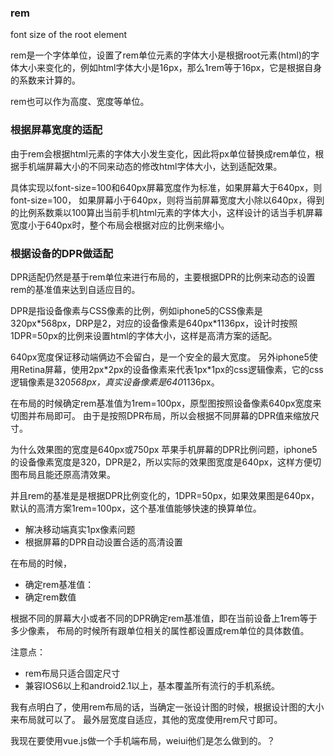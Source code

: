 ### rem
font size of the root element

rem是一个字体单位，设置了rem单位元素的字体大小是根据root元素(html)的字体大小来变化的，例如html字体大小是16px，那么1rem等于16px，它是根据自身的系数来计算的。

rem也可以作为高度、宽度等单位。

### 根据屏幕宽度的适配
由于rem会根据html元素的字体大小发生变化，因此将px单位替换成rem单位，根据手机端屏幕大小的不同来动态的修改html字体大小，达到适配效果。

具体实现以font-size=100和640px屏幕宽度作为标准，如果屏幕大于640px，则font-size=100，
如果屏幕小于640px，则将当前屏幕宽度大小除以640px，得到的比例系数乘以100算出当前手机html元素的字体大小，这样设计的话当手机屏幕宽度小于640px时，整个布局会根据对应的比例来缩小。

### 根据设备的DPR做适配
DPR适配仍然是基于rem单位来进行布局的，主要根据DPR的比例来动态的设置rem的基准值来达到自适应目的。



DPR是指设备像素与CSS像素的比例，例如iphone5的CSS像素是320px\*568px，DRP是2，对应的设备像素是640px*1136px，设计时按照1DPR=50px的比例来设置html的字体大小，这样是高清方案的适配。


640px宽度保证移动端俩边不会留白，是一个安全的最大宽度。
另外iphone5使用Retina屏幕，使用2px\*2px的设备像素来代表1px\*1px的css逻辑像素，它的css逻辑像素是320*568px，真实设备像素是640*1136px。

在布局的时候确定rem基准值为1rem=100px，原型图按照设备像素640px宽度来切图并布局即可。
由于是按照DPR布局，所以会根据不同屏幕的DPR值来缩放尺寸。

为什么效果图的宽度是640px或750px
苹果手机屏幕的DPR比例问题，iphone5的设备像素宽度是320，DPR是2，所以实际的效果图宽度是640px，这样方便切图布局且能还原高清效果。

并且rem的基准是是根据DPR比例变化的，1DPR=50px，如果效果图是640px，默认的高清方案1rem=100px，这个基准值能够快速的换算单位。







- 解决移动端真实1px像素问题
- 根据屏幕的DPR自动设置合适的高清设置

在布局的时候，



- 确定rem基准值：
- 确定rem数值

根据不同的屏幕大小或者不同的DPR确定rem基准值，即在当前设备上1rem等于多少像素，
布局的时候所有跟单位相关的属性都设置成rem单位的具体数值。

注意点：
- rem布局只适合固定尺寸
- 兼容IOS6以上和android2.1以上，基本覆盖所有流行的手机系统。



我有点明白了，使用rem布局的话，当确定一张设计图的时候，根据设计图的大小来布局就可以了。
最外层宽度自适应，其他的宽度使用rem尺寸即可。

我现在要使用vue.js做一个手机端布局，weiui他们是怎么做到的。？
